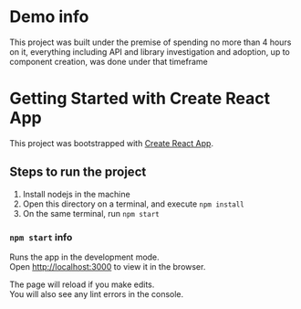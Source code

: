 # Demo info
This project was built under the premise of spending no more than 4 hours on it, everything including API and library investigation and adoption, up to component creation, was done under that timeframe

# Getting Started with Create React App

This project was bootstrapped with [Create React App](https://github.com/facebook/create-react-app).

## Steps to run the project

1. Install nodejs in the machine
2. Open this directory on a terminal, and execute `npm install`
3. On the same terminal, run `npm start`

### `npm start` info

Runs the app in the development mode.\
Open [http://localhost:3000](http://localhost:3000) to view it in the browser.

The page will reload if you make edits.\
You will also see any lint errors in the console.
